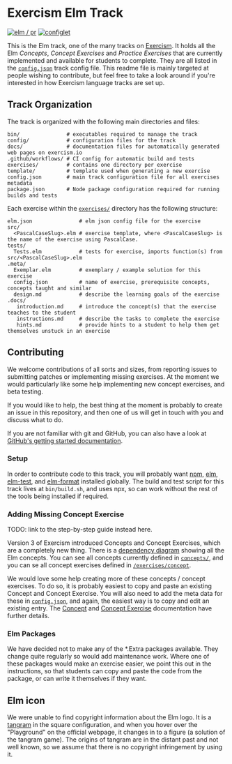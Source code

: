 # Exercism Elm Track

[![elm / pr](https://github.com/exercism/elm/actions/workflows/build.yml/badge.svg)](https://github.com/exercism/elm/actions/workflows/build.yml)
[![configlet](https://github.com/exercism/elm/actions/workflows/configlet.yml/badge.svg)](https://github.com/exercism/elm/actions/workflows/configlet.yml)

This is the Elm track, one of the many tracks on [Exercism][web-exercism].
It holds all the Elm _Concepts_, _Concept Exercises_ and _Practice Exercises_ that are currently implemented and available for students to complete.
They are all listed in the [`config.json`][config-json] track config file.
This readme file is mainly targeted at people wishing to contribute, but feel free to take a look around if you're interested in how Exercism language tracks are set up.

[web-exercism]: https://exercism.io

## Track Organization

The track is organized with the following main directories and files:

```
bin/               # executables required to manage the track
config/            # configuration files for the track
docs/              # documentation files for automatically generated web pages on exercism.io
.github/workflows/ # CI config for automatic build and tests
exercises/         # contains one directory per exercise
template/          # template used when generating a new exercise
config.json        # main track configuration file for all exercises metadata
package.json       # Node package configuration required for running builds and tests
```

Each exercise within the [`exercises/`](exercises) directory has the following structure:

```
elm.json               # elm json config file for the exercise
src/
  <PascalCaseSlug>.elm # exercise template, where <PascalCaseSlug> is the name of the exercise using PascalCase.
tests/
  Tests.elm            # tests for exercise, imports function(s) from src/<PascalCaseSlug>.elm
.meta/
  Exemplar.elm         # exemplary / example solution for this exercise
  config.json          # name of exercise, prerequisite concepts, concepts taught and similar
  design.md            # describe the learning goals of the exercise
.docs/
   introduction.md     # introduce the concept(s) that the exercise teaches to the student
   instructions.md     # describe the tasks to complete the exercise
   hints.md            # provide hints to a student to help them get themselves unstuck in an exercise
```

## Contributing

We welcome contributions of all sorts and sizes,
from reporting issues to submitting patches or implementing missing exercises.
At the moment we would particularly like some help implementing new concept exercises, and beta testing.

If you would like to help, the best thing at the moment is probably to create an issue in this repository, and then one of us will get in touch with you and discuss what to do.

If you are not familiar with git and GitHub, you can also have a look at [GitHub's getting started documentation][github-start].

[contributing]: https://github.com/exercism/problem-specifications/blob/master/CONTRIBUTING.md
[github-start]: https://help.github.com/en/github/getting-started-with-github

### Setup

In order to contribute code to this track, you will probably want
[npm][npm-install], [elm][elm-install], [elm-test][elm-test], and [elm-format][elm-format] installed globally.
The build and test script for this track lives at `bin/build.sh`, and uses npx, so can work without the rest of the tools being installed if required.

[npm-install]: https://docs.npmjs.com/downloading-and-installing-node-js-and-npm
[elm-install]: https://guide.elm-lang.org/install/elm.html
[elm-test]: https://www.npmjs.com/package/elm-test
[elm-format]: https://github.com/avh4/elm-format

### Adding Missing Concept Exercise

TODO: link to the step-by-step guide instead here.

Version 3 of Exercism introduced Concepts and Concept Exercises, which are a completely new thing. There is a [dependency diagram](https://mermaid-js.github.io/mermaid-live-editor/#/edit/eyJjb2RlIjoiZ3JhcGggTFJcbiAgQmFzaWNzW01pbmltYWwgY29tcGlsYWJsZSBmaWxlXSAtLT4gSW5kZXBlbmRlbnRzW0ltcG9ydCwgRXhwb3NpbmcsIEZ1bmN0aW9ucywgRmxvYXQsIEludCwgVHlwZSBBbm5vdGF0aW9uc10gLS0-IE1hdGhlbWF0aWNhbC1PcGVyYXRvcnNcbiAgSW5kZXBlbmRlbnRzIC0tPiBNYXRoZW1hdGljYWwtRnVuY3Rpb25zXG4gIEluZGVwZW5kZW50cyAtLT4gTGV0LUV4cHJlc3Npb25zXG4gIEluZGVwZW5kZW50cyAtLT4gRXF1YWxpdHlcbiAgRXF1YWxpdHkgLS0-IE9yZGVyaW5nXG4gIE9yZGVyaW5nIC0tPiBDb21wYXJpc29uc1xuICBJbmRlcGVuZGVudHMgLS0-IFN0cmluZ1xuICBTdHJpbmcgLS0-IFJlZ2V4XG4gIEluZGVwZW5kZW50cyAtLT4gQ2hhclxuICBJbmRlcGVuZGVudHMgLS0-IExpc3RcbiAgTGlzdCAtLT4gTGlzdC1FeHRyYVxuICBJbmRlcGVuZGVudHMgLS0-IERpY3RcbiAgSW5kZXBlbmRlbnRzIC0tPiBTZXRcbiAgSW5kZXBlbmRlbnRzIC0tPiBBcnJheVxuICBJbmRlcGVuZGVudHMgLS0-IFR5cGUtYWxpYXNcbiAgSW5kZXBlbmRlbnRzIC0tPiBTdW0tdHlwZXNcbiAgSW5kZXBlbmRlbnRzIC0tPiBCb29sZWFuc1tCb29sIHR5cGUgLyBvcGVyYXRvcnMsIElmXVxuICBDdXN0b20tdHlwZXNbQ3VzdG9tLXR5cGVzIC8gUGF0dGVybi1tYXRjaGluZ10gLS0-IE1heWJlXG4gIEJvb2xlYW5zIC0tPiBNYXliZVxuICBNYXliZSAtLT4gUmVzdWx0XG4gIEN1c3RvbS10eXBlcyAtLT4gT3BhcXVlLVR5cGVzW09wYXF1ZSBUeXBlcyAvIFBhcnNlIC8gZG9udCB2YWxpZGF0ZV1cbiAgQ3VzdG9tLXR5cGVzIC0tPiBQaGFudG9tLVR5cGVzXG4gIEN1c3RvbS10eXBlcyAtLT4gUGFyc2VyXG4gIEluZGVwZW5kZW50cyAtLT4gRnVuY3Rpb24tY29tcG9zaXRpb25cbiAgSW5kZXBlbmRlbnRzIC0tPiBGdW5jdGlvbi1jaGFpbmluZ1xuICBJbmRlcGVuZGVudHMgLS0-IFBhcnRpYWwtYXBwbGljYXRpb25cbiAgUGFydGlhbC1hcHBsaWNhdGlvbiAtLT4gUG9pbnQtZnJlZXN0eWxlXG4gIEZ1bmN0aW9uLWNvbXBvc2l0aW9uIC0tPiBQb2ludC1mcmVlc3R5bGVcbiAgRnVuY3Rpb24tY2hhaW5pbmcgLS0-IFBvaW50LWZyZWVzdHlsZVxuICBQb2ludC1mcmVlc3R5bGUgLS0-IE9wZXJhdG9yLWZ1bmN0aW9uc1xuICBJbmRlcGVuZGVudHMgLS0-IEJpdHdpc2Utb3BlcmF0b3JzXG4gIEluZGVwZW5kZW50cyAtLT4gQ29udmVyc2lvbnNcbiAgSW5kZXBlbmRlbnRzIC0tPiBQb3NpeC10aW1lIiwibWVybWFpZCI6eyJ0aGVtZSI6ImRlZmF1bHQifSwidXBkYXRlRWRpdG9yIjpmYWxzZX0) showing all the Elm concepts. You can see all concepts currently defined in [`concepts/`](concepts/), and you can se all concept exercises defined in [`/exercises/concept`](/exercises/concept).

We would love some help creating more of these concepts / concept exercises.
To do so, it is probably easiest to copy and paste an existing Concept and Concept Exercise. You will also need to add the meta data for these in [`config.json`][config-json], and again, the easiest way is to copy and edit an existing entry.
The [Concept][concept-documentation] and [Concept Exercise][concept-exercise-documentation] documentation have further details.

[concept-documentation]: https://github.com/exercism/docs/blob/main/building/tracks/concepts.md
[concept-exercise-documentation]: https://github.com/exercism/docs/blob/main/building/tracks/concept-exercises.md

### Elm Packages

We have decided not to make any of the *.Extra packages available. They change quite regularly so would add maintenance work. Where one of these packages would make an exercise easier, we point this out in the instructions, so that students can copy and paste the code from the package, or can write it themselves if they want.

## Elm icon

We were unable to find copyright information about the Elm logo.
It is a [tangram](https://en.wikipedia.org/wiki/Tangram) in the square configuration, and when you hover over the "Playground" on the official webpage, it changes in to a figure (a solution of the tangram game).
The origins of tangram are in the distant past and not well known, so we assume that there is no copyright infringement by using it.

[config-json]: config.json
